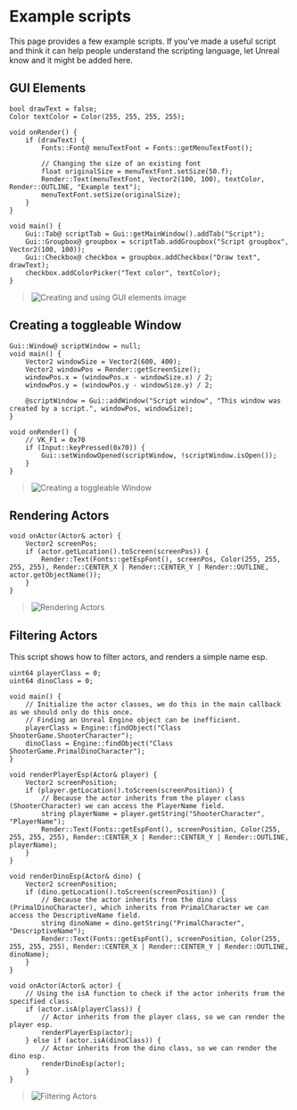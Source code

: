# Example scripts
This page provides a few example scripts. If you've made a useful script and think it can help people understand the scripting language, let Unreal know and it might be added here.

## GUI Elements
```angelscript
bool drawText = false;
Color textColor = Color(255, 255, 255, 255);

void onRender() {
    if (drawText) {
        Fonts::Font@ menuTextFont = Fonts::getMenuTextFont();

        // Changing the size of an existing font
        float originalSize = menuTextFont.setSize(50.f);
        Render::Text(menuTextFont, Vector2(100, 100), textColor, Render::OUTLINE, "Example text");
        menuTextFont.setSize(originalSize);
    }
}

void main() {
    Gui::Tab@ scriptTab = Gui::getMainWindow().addTab("Script");
    Gui::Groupbox@ groupbox = scriptTab.addGroupbox("Script groupbox", Vector2(100, 100));
    Gui::Checkbox@ checkbox = groupbox.addCheckbox("Draw text", drawText);
    checkbox.addColorPicker("Text color", textColor);
}
```
> ![Creating and using GUI elements image](https://i.imgur.com/em6xkYT.png)

## Creating a toggleable Window
```angelscript
Gui::Window@ scriptWindow = null;
void main() {
    Vector2 windowSize = Vector2(600, 400);
    Vector2 windowPos = Render::getScreenSize();
    windowPos.x = (windowPos.x - windowSize.x) / 2;
    windowPos.y = (windowPos.y - windowSize.y) / 2;

    @scriptWindow = Gui::addWindow("Script window", "This window was created by a script.", windowPos, windowSize);
}

void onRender() {
    // VK_F1 = 0x70
    if (Input::keyPressed(0x70)) {
        Gui::setWindowOpened(scriptWindow, !scriptWindow.isOpen());
    }
}
```
> ![Creating a toggleable Window](https://i.imgur.com/KQvyYJm.png)

## Rendering Actors
```angelscript
void onActor(Actor& actor) { 
    Vector2 screenPos;
    if (actor.getLocation().toScreen(screenPos)) {
        Render::Text(Fonts::getEspFont(), screenPos, Color(255, 255, 255, 255), Render::CENTER_X | Render::CENTER_Y | Render::OUTLINE, actor.getObjectName()); 
    }
}
```
> ![Rendering Actors](https://i.imgur.com/ipi5q5g.png)

## Filtering Actors
This script shows how to filter actors, and renders a simple name esp.
```angelscript
uint64 playerClass = 0;
uint64 dinoClass = 0;

void main() {
    // Initialize the actor classes, we do this in the main callback as we should only do this once.
    // Finding an Unreal Engine object can be inefficient.
    playerClass = Engine::findObject("Class ShooterGame.ShooterCharacter");
    dinoClass = Engine::findObject("Class ShooterGame.PrimalDinoCharacter");
}

void renderPlayerEsp(Actor& player) {
    Vector2 screenPosition;
    if (player.getLocation().toScreen(screenPosition)) {
        // Because the actor inherits from the player class (ShooterCharacter) we can access the PlayerName field.
        string playerName = player.getString("ShooterCharacter", "PlayerName");
        Render::Text(Fonts::getEspFont(), screenPosition, Color(255, 255, 255, 255), Render::CENTER_X | Render::CENTER_Y | Render::OUTLINE, playerName);
    }
}

void renderDinoEsp(Actor& dino) {
    Vector2 screenPosition;
    if (dino.getLocation().toScreen(screenPosition)) {
        // Because the actor inherits from the dino class (PrimalDinoCharacter), which inherits from PrimalCharacter we can access the DescriptiveName field.
        string dinoName = dino.getString("PrimalCharacter", "DescriptiveName");
        Render::Text(Fonts::getEspFont(), screenPosition, Color(255, 255, 255, 255), Render::CENTER_X | Render::CENTER_Y | Render::OUTLINE, dinoName);
    }
}

void onActor(Actor& actor) {
    // Using the isA function to check if the actor inherits from the specified class.
    if (actor.isA(playerClass)) {
        // Actor inherits from the player class, so we can render the player esp.
        renderPlayerEsp(actor);
    } else if (actor.isA(dinoClass)) {
        // Actor inherits from the dino class, so we can render the dino esp.
        renderDinoEsp(actor);
    }
}
```
> ![Filtering Actors](https://i.imgur.com/E01Dd0K.png)